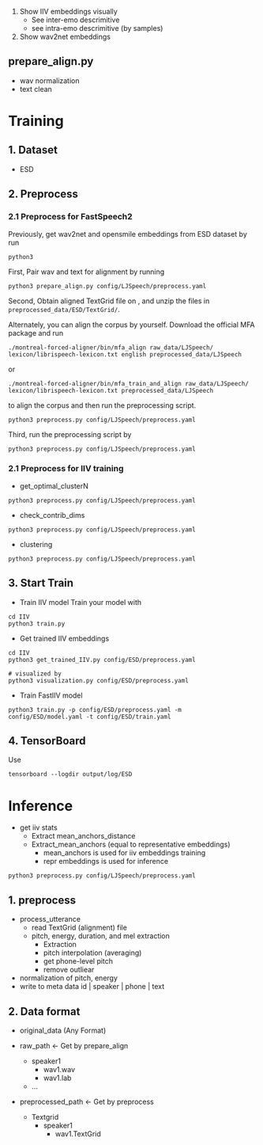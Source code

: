1. Show IIV embeddings visually
    - See inter-emo descrimitive
    - see intra-emo descrimitive (by samples)
2. Show wav2net embeddings


## prepare_align.py
- wav normalization
- text clean


# Training
## 1. Dataset
- ESD
## 2. Preprocess
### 2.1 Preprocess for FastSpeech2
Previously, get wav2net and opensmile embeddings from ESD dataset by run
```
python3 
```

First, Pair wav and text for alignment by running 
```
python3 prepare_align.py config/LJSpeech/preprocess.yaml
```
Second, Obtain aligned TextGrid file on [](), and unzip the files in ``preprocessed_data/ESD/TextGrid/``.

Alternately, you can align the corpus by yourself. 
Download the official MFA package and run
```
./montreal-forced-aligner/bin/mfa_align raw_data/LJSpeech/ lexicon/librispeech-lexicon.txt english preprocessed_data/LJSpeech
```
or
```
./montreal-forced-aligner/bin/mfa_train_and_align raw_data/LJSpeech/ lexicon/librispeech-lexicon.txt preprocessed_data/LJSpeech
```

to align the corpus and then run the preprocessing script.
```
python3 preprocess.py config/LJSpeech/preprocess.yaml
```
Third, run the preprocessing script by
```
python3 preprocess.py config/LJSpeech/preprocess.yaml
```

### 2.1 Preprocess for IIV training
- get_optimal_clusterN
```
python3 preprocess.py config/LJSpeech/preprocess.yaml
```
- check_contrib_dims
```
python3 preprocess.py config/LJSpeech/preprocess.yaml
```
- clustering
```
python3 preprocess.py config/LJSpeech/preprocess.yaml
```


## 3. Start Train
- Train IIV model
Train your model with
```
cd IIV
python3 train.py
```

- Get trained IIV embeddings
```
cd IIV
python3 get_trained_IIV.py config/ESD/preprocess.yaml

# visualized by 
python3 visualization.py config/ESD/preprocess.yaml
```

- Train FastIIV model
```
python3 train.py -p config/ESD/preprocess.yaml -m config/ESD/model.yaml -t config/ESD/train.yaml
```


## 4. TensorBoard

Use
```
tensorboard --logdir output/log/ESD
```


# Inference
- get iiv stats 
  - Extract mean_anchors_distance
  - Extract_mean_anchors (equal to representative embeddings)
    - mean_anchors is used for iiv embeddings training
    - repr embeddings is used for inference
```
python3 preprocess.py config/LJSpeech/preprocess.yaml
```

## 1. preprocess
- process_utterance
    - read TextGrid (alignment) file
    - pitch, energy, duration, and mel extraction
        - Extraction
        - pitch interpolation (averaging)
        - get phone-level pitch
        - remove outliear
- normalization of pitch, energy
- write to meta data 
    id | speaker | phone | text

## 2. Data format
- original_data (Any Format)

- raw_path   <- Get by prepare_align
  - speaker1
    - wav1.wav
    - wav1.lab
  - ...

- preprocessed_path   <- Get by preprocess
  - Textgrid
    - speaker1
      - wav1.TextGrid

